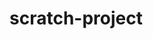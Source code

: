 # scratch-project
<!-- Latin name
Img **
Id **
Family **
Other names **
Common name **
Common name (fr.) **
Description **
Categories **
Origin **
Climat **
Temperature max **
Temperature min**
Zone **
Growth
Light ideal **
Light tolered **
Watering **
Insects
Disease
Appeal
Color of leaf
Color of blooms **
Blooming season **
Perfume
Avaibility
Pot diameter
Height at purchase
Width at purchase
Height potential
Width potential
Available sizes
Bearing
Clump
Pruning **
Style **
Use -->

<!-- [
  {
    "Categories": "Dracaena",
    "Disease": "N/A",
    "Use": [
      "Potted plant",
      "Secondary"
    ],
    "Latin name": "Dracaena deremensis 'Janet Craig'",
    "Insects": [
      "Mealy bug",
      "Scale"
    ],
    "Avaibility": "Regular",
    "url": "http://www.tropicopia.com/house-plant/detail.np/detail-121.html",
    "Style": "Bush",
    "Bearing": "Erect",
    "Light tolered": "Diffuse light ( Less than 5,300 lux / 500 fc)",
    "Height at purchase": {
      "m": 0.91,
      "cm": 91
    },
    "Light ideal": "Strong light ( 21,500 to 3,200 lux/2000 to 300 fc)",
    "Width at purchase": {
      "m": 0.91,
      "cm": 91
    },
    "id": "53417c12-4824-5995-bce0-b81984ebbd1d",
    "Appeal": "Robustness",
    "img": "http://www.tropicopia.com/house-plant/thumbnails/5556.jpg",
    "Perfume": null,
    "Growth": "Regular",
    "Width potential": {
      "m": 1.22,
      "cm": 122
    },
    "Common name (fr.)": "Janet Craig",
    "Pruning": "If needed",
    "Family": "Liliaceae",
    "Height potential": {
      "m": 3.66,
      "cm": 366
    },
    "Origin": [
      "Cultivar"
    ],
    "Description": null,
    "Blooming season": "Winter / Spring",
    "Color of leaf": [
      "Dark green"
    ],
    "Watering": "Keep moist between watering & Can dry between watering",
    "Color of blooms": "Light green",
    "Zone": [
      "11-10"
    ],
    "Common name": [
      "Janet Craig"
    ],
    "Available sizes (Pot)": "4in to 14in / 10cm to 36cm",
    "Other names": null,
    "Temperature": {
      "F": 50,
      "C": 10
    },
    "Pot diameter (cm)": {
      "m": 0.25,
      "cm": 25
    },
    "Climat": "Tropical"
  },
  {
    "Categories": "Palm",
    "Disease": "N/A",
    "Use": [
      "Potted plant",
      "Secondary"
    ],
    "Latin name": "Rhapis excelsa",
    "Insects": [
      "N/A"
    ],
    "Avaibility": "Regular",
    "url": "http://www.tropicopia.com/house-plant/detail.np/detail-290.html",
    "Style": null,
    "Bearing": "Clump",
    "Light tolered": "Diffuse light ( Less than 5,300 lux / 500 fc)",
    "Height at purchase": {
      "m": 0.91,
      "cm": 91
    },
    "Light ideal": "Strong light ( 21,500 to 3,200 lux/2000 to 300 fc)",
    "Width at purchase": {
      "m": 0.71,
      "cm": 71
    },
    "id": "9b97aef1-20a4-5620-af90-7d64dadb414e",
    "Appeal": "Foliage",
    "img": "http://www.tropicopia.com/house-plant/thumbnails/5725.jpg",
    "Perfume": null,
    "Growth": "Slow",
    "Width potential": {
      "m": 3.05,
      "cm": 305
    },
    "Common name (fr.)": null,
    "Pruning": "Never",
    "Family": "Arecaceae",
    "Height potential": {
      "m": 3.66,
      "cm": 366
    },
    "Origin": [
      "China"
    ],
    "Description": null,
    "Blooming season": null,
    "Color of leaf": [
      "Dark green"
    ],
    "Watering": "Keep moist between watering & Must not dry between watering",
    "Color of blooms": null,
    "Zone": [
      "11",
      "9"
    ],
    "Common name": [
      "Lady palm"
    ],
    "Available sizes (Pot)": "6in to 32in / 15cm to 81cm",
    "Other names": "Rhapis flabelliformis",
    "Temperature": {
      "F": 46.4,
      "C": 8
    },
    "Pot diameter (cm)": {
      "m": 0.25,
      "cm": 25
    },
    "Climat": "Subtropical"
  }
] -->

